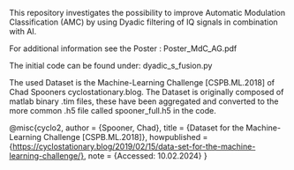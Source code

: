 This repository investigates the possibility to improve Automatic Modulation Classification (AMC) by using Dyadic filtering of IQ signals in combination with AI.

For additional information see the Poster : Poster_MdC_AG.pdf

The initial code can be found under: dyadic_s_fusion.py

The used Dataset is the Machine-Learning Challenge [CSPB.ML.2018] of Chad Spooners cyclostationary.blog.
The Dataset is originally composed of matlab binary .tim files, these have been aggregated and converted to the more common .h5 file called spooner_full.h5 in the code.

@misc{cyclo2,
author = {Spooner, Chad},
  title = {Dataset for the Machine-Learning Challenge [CSPB.ML.2018]},
  howpublished = {https://cyclostationary.blog/2019/02/15/data-set-for-the-machine-learning-challenge/},
  note = {Accessed: 10.02.2024}
}
